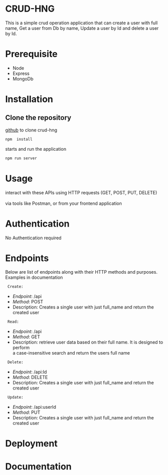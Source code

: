 # CRUD-HNG

This is a simple crud operation application that can create a user with full name, Get a user from Db by name, Update a user by Id and delete a user by Id.

# Prerequisite
- Node
- Express
- MongoDb

# Installation

## Clone the repository

 [github](https://github.com/gentomacine/crud-hng.git) to clone crud-hng

```bash
npm  install 
```
starts and run the application
```bash
npm run server
```

# Usage
interact with these APIs using HTTP requests (GET, POST, PUT, DELETE) <br>  
via tools like Postman, or from your frontend application

# Authentication
No Authentication required

# Endpoints
Below are list of endpoints along with their HTTP methods and purposes. Examples in documentation 
```bash
 Create:
```
- *Endpoint*: /api
- *Method*: POST
- Description: Creates a single user with just full_name and return the created user

```bash
 Read:
```
- *Endpoint*: /api
- *Method*: GET
- Description:  retrieve user data based on their full name. It is designed to perform <br>
                a case-insensitive search and return the users full name


```bash
 Delete:
```
- *Endpoint*: /api:Id
- *Method*: DELETE
- Description: Creates a single user with just full_name and return the created user

```bash
 Update:
```
- *Endpoint*: /api:userId
- *Method*: PUT
- Description: Creates a single user with just full_name and return the created user


# Deployment


# Documentation


